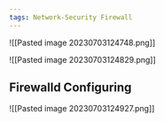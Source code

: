 ```yaml
---
tags: Network-Security Firewall
---
```


![[Pasted image 20230703124748.png]]

![[Pasted image 20230703124829.png]]

## Firewalld Configuring
![[Pasted image 20230703124927.png]]

